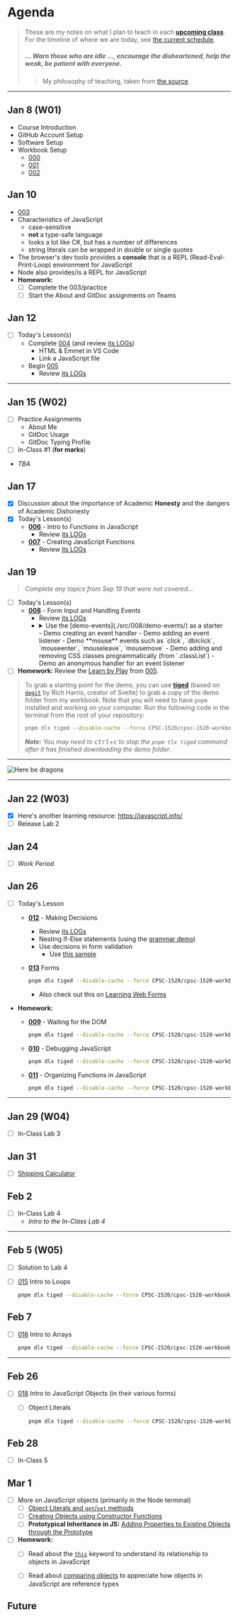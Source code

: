 # Agenda

> These are my notes on what I plan to teach in each [**upcoming class**](#jan-26). For the timeline of where we are today, see [the current schedule](./ReadMe.md#schedule).
>
> ##### *... Warn those who are idle ..., encourage the disheartened, help the weak, be patient with everyone.*
>
> > My philosophy of teaching, taken from [the source](https://www.bible.com/bible/111/1TH.5.14.NIV)


----

## Jan 8 (W01)

- Course Introduction
- GitHub Account Setup
- Software Setup
- Workbook Setup
  - [000](./src/000/ReadMe.md)
  - [001](./src/001-StartHere/ReadMe.md)
  - [002](./src/002/ReadMe.md)

## Jan 10

- [003](./src/003/ReadMe.md)
- Characteristics of JavaScript
  - case-sensitive
  - **not** a type-safe language
  - looks a lot like C#, but has a number of differences
  - string literals can be wrapped in double or single quotes
- The browser's dev tools provides a **console** that is a REPL (Read-Eval-Print-Loop) environment for JavaScript
- Node also provides/is a REPL for JavaScript
- **Homework:**
  - [ ] Complete the 003/practice
  - [ ] Start the About and GitDoc assignments on Teams

## Jan 12

- [ ] Today's Lesson(s)
  - Complete [004](./src/004/ReadMe.md) (and review [its LOGs](./src/004/LOGs.md))
    - HTML & Emmet in VS Code
    - Link a JavaScript file
  - Begin [005](./src/005/ReadMe.md)
    - Review [its LOGs](./src/005/LOGs.md)

----

## Jan 15 (W02)

- [ ] Practice Assignments
  - About Me
  - GitDoc Usage
  - GitDoc Typing Profile
- [ ] In-Class #1 (**for marks**)
- *TBA*

## Jan 17

- [x] Discussion about the importance of Academic **Honesty** and the dangers of Academic Dishonesty
- [x] Today's Lesson(s)
  - [**006**](./src/006/ReadMe.md) - Intro to Functions in JavaScript
    - Review [its LOGs](./src/006/LOGs.md)
  - [**007**](./src/007/ReadMe.md) - Creating JavaScript Functions
    - Review [its LOGs](./src/007/LOGs.md)

## Jan 19

> *Complete any topics from Sep 19 that were not covered...*

- [ ] Today's Lesson(s)
  - [**008**](./src/008/ReadMe.md) - Form Input and Handling Events
    - Review [its LOGs](./src/008/LOGs.md)
    - <details><summary>Use the [demo-events](./src/008/demo-events/) as a starter</summary> *(and pull the solution from [this file](backlog\(sort-queue)\w03-events_default_behaviour\js\main.js))*</details>
      - Demo creating an event handler
      - Demo adding an event listener
      - Demo **mouse** events such as `click`, `dblclick`, `mouseenter`, `mouseleave`, `mousemove`
      - Demo adding and removing CSS classes programmatically (from `.classList`)
      - Demo an anonymous handler for an event listener
- [ ] **Homework:** Review the [Learn by Play](./src/005/ReadMe.md#learn-by-play) from [005](./src/005/ReadMe.md).

> To grab a starting point for the demo, you can use [**tiged**](https://github.com/tiged/tiged) (based on [`degit`](https://github.com/Rich-Harris/degit) by Rich Harris, creator of Svelte) to grab a copy of the demo folder from my workbook. Note that you will need to have `pnpm` installed and working on your computer. Run the following code in the terminal from the root of your repository:
>
> ```bash
> pnpm dlx tiged --disable-cache --force CPSC-1520/cpsc-1520-workbook-jan2024-a03-dgilleland/src/008/demo-events ./src/008/demo-events
> ```
>
> ***Note:** You may need to <kbd>ctrl</kbd>+<kbd>c</kbd> to stop the `pnpm tlx tiged` command after it has finished downloading the demo folder.*

----

![Here be dragons](./docs/images/here-be-dragons.png)

----

## Jan 22 (W03)

- [x] Here's another learning resource: https://javascript.info/
- [ ] Release Lab 2

## Jan 24

- [ ] *Work Period*

## Jan 26

- [ ] Today's Lesson
  - [**012**](./src/012/ReadMe.md) - Making Decisions
    - Review [its LOGs](./src/012/LOGs.md)
    - Nesting If-Else statements (using the [grammar demo](./src/012/demo-grammar/))
    - Use decisions in form validation
      - Use [this sample](https://chat.openai.com/share/7f9ac87e-8778-43b0-b9b8-dc1c4e8fe8a7)
  - [**013**](./src/013/ReadMe.md) Forms

    ```bash
    pnpm dlx tiged --disable-cache --force CPSC-1520/cpsc-1520-workbook-jan2024-a03-dgilleland/src/013 ./src/013
    ```

    - Also check out this on [Learning Web Forms](https://web.dev/learn/forms/)
- **Homework:**
  - [**009**](./src/009/ReadMe.md) - Waiting for the DOM

    ```bash
    pnpm dlx tiged --disable-cache --force CPSC-1520/cpsc-1520-workbook-jan2024-a03-dgilleland/src/009 ./src/009
    ```

  - [**010**](./src/010/ReadMe.md) - Debugging JavaScript

    ```bash
    pnpm dlx tiged --disable-cache --force CPSC-1520/cpsc-1520-workbook-jan2024-a03-dgilleland/src/010 ./src/010
    ```

  - [**011**](./src/011/ReadMe.md) - Organizing Functions in JavaScript

    ```bash
    pnpm dlx tiged --disable-cache --force CPSC-1520/cpsc-1520-workbook-jan2024-a03-dgilleland/src/011 ./src/011
    ```

----

## Jan 29 (W04)

- [ ] In-Class Lab 3

## Jan 31

- [ ] [Shipping Calculator](./src/013/shipping-calculator/Readme.md)

## Feb 2

- [ ] In-Class Lab 4
  - *Intro to the In-Class Lab 4*

----

## Feb 5 (W05)

- [ ] Solution to Lab 4
- [ ] [015](./src/015/ReadMe.md) Intro to Loops

    ```bash
    pnpm dlx tiged --disable-cache --force CPSC-1520/cpsc-1520-workbook-jan2024-a03-dgilleland/src/015 ./src/015
    ```


## Feb 7

- [ ] [016](./src/016/ReadMe.md) Intro to Arrays

    ```bash
    pnpm dlx tiged --disable-cache --force CPSC-1520/cpsc-1520-workbook-jan2024-a03-dgilleland/src/016 ./src/016
    ```

----


## Feb 26

- [ ] [018](./src/018/ReadMe.md) Intro to JavaScript Objects (in their various forms)
  - [ ] Object Literals

    ```bash
    pnpm dlx tiged --disable-cache --force CPSC-1520/cpsc-1520-workbook-jan2024-a03-dgilleland/src/018 ./dan/018
    ```

## Feb 28

- [ ] In-Class 5

## Mar 1

- [ ] More on JavaScript objects (primarily in the Node terminal)
  - [ ] [Object Literals and `get`/`set` methods](https://developer.mozilla.org/en-US/docs/Web/JavaScript/Guide/Working_with_Objects#defining_getters_and_setters)
  - [ ] [Creating Objects using Constructor Functions](https://developer.mozilla.org/en-US/docs/Web/JavaScript/Guide/Working_with_Objects#using_a_constructor_function)
  - [ ] **Prototypical Inheritance in JS:** [Adding Properties to Existing Objects through the Prototype](https://developer.mozilla.org/en-US/docs/Web/JavaScript/Guide/Working_with_Objects#inheritance)
- [ ] **Homework:**
  - [ ] Read about the [`this`](https://developer.mozilla.org/en-US/docs/Web/JavaScript/Guide/Working_with_Objects#using_this_for_object_references) keyword to understand its relationship to objects in JavaScript
  - [ ] Read about [comparing objects](https://developer.mozilla.org/en-US/docs/Web/JavaScript/Guide/Working_with_Objects#comparing_objects) to appreciate how objects in JavaScript are reference types


## Future

